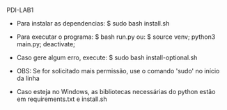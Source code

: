 PDI-LAB1

- Para instalar as dependencias: $ sudo bash install.sh

- Para executar o programa: $ bash run.py
											ou: $ source venv; python3 main.py; deactivate;

- Caso gere algum erro, execute: $ sudo bash install-optional.sh

- OBS: Se for solicitado mais permissão, use o comando 'sudo' no início da linha

- Caso esteja no Windows, as bibliotecas necessárias do python estão em requirements.txt e install.sh
